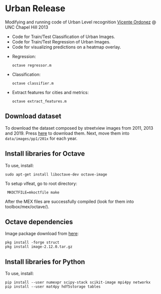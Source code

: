 # Urban Release

Modifying and running code of Urban Level recognition [Vicente Ordonez](http://www.cs.virginia.edu/~vicente/urban/index.html) @ UNC Chapel Hill 2013

- Code for Train/Test Classification of Urban Images.
- Code for Train/Test Regression of Urban Images.
- Code for visualizing predictions on a heatmap overlay.

* Regression:

      octave regressor.m

* Classification:

      octave classifier.m

* Extract features for cities and metrics:

      octave extract_features.m

## Download dataset

To download the dataset composed by streetview images from 2011, 2013 and 2019. Press [here](https://drive.google.com/open?id=1bqja-qX_y_LWrbjcxefMdPspdkrdoehC) to download them. Next, move them into `data/images/pp1/201x` for each year.

## Install libraries for Octave

To use, install:
   
    sudo apt-get install liboctave-dev octave-image

To setup vlfeat, go to root directory:

     MKOCTFILE=mkoctfile make

After the MEX files are successfully compiled (look for them into toolbox/mex/octave/).

## Octave dependencies
 
Image package download from [here](https://octave.sourceforge.io/image/):

    pkg install -forge struct
    pkg install image-2.12.0.tar.gz
    
## Install libraries for Python

To use, install:

    pip install --user numexpr scipy-stack scikit-image mpi4py networkx
    pip install --user mat4py hdf5storage tables

